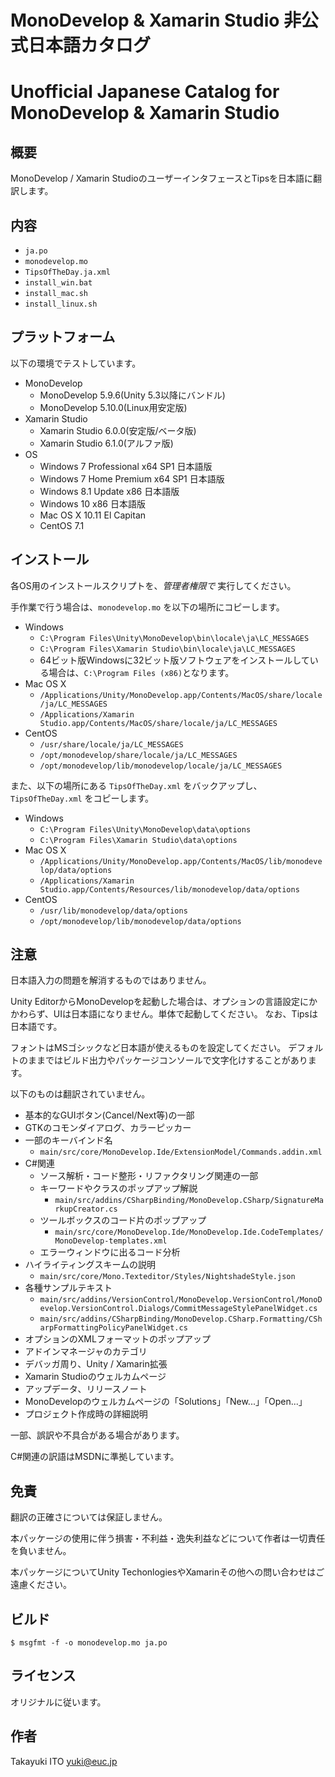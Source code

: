 ﻿
# MonoDevelop & Xamarin Studio 非公式日本語カタログ
# Unofficial Japanese Catalog for MonoDevelop & Xamarin Studio

## 概要

MonoDevelop / Xamarin StudioのユーザーインタフェースとTipsを日本語に翻訳します。

## 内容

- `ja.po`
- `monodevelop.mo`
- `TipsOfTheDay.ja.xml`
- `install_win.bat`
- `install_mac.sh`
- `install_linux.sh`

## プラットフォーム

以下の環境でテストしています。

- MonoDevelop
	- MonoDevelop 5.9.6(Unity 5.3以降にバンドル)
	- MonoDevelop 5.10.0(Linux用安定版)
- Xamarin Studio
	- Xamarin Studio 6.0.0(安定版/ベータ版)
	- Xamarin Studio 6.1.0(アルファ版)
- OS
	- Windows 7 Professional x64 SP1 日本語版
	- Windows 7 Home Premium x64 SP1 日本語版
	- Windows 8.1 Update x86 日本語版
	- Windows 10 x86 日本語版
	- Mac OS X 10.11 El Capitan
	- CentOS 7.1

## インストール

各OS用のインストールスクリプトを、*管理者権限で* 実行してください。

手作業で行う場合は、`monodevelop.mo` を以下の場所にコピーします。

- Windows
	- `C:\Program Files\Unity\MonoDevelop\bin\locale\ja\LC_MESSAGES`
	- `C:\Program Files\Xamarin Studio\bin\locale\ja\LC_MESSAGES`
	- 64ビット版Windowsに32ビット版ソフトウェアをインストールしている場合は、`C:\Program Files (x86)`となります。
- Mac OS X
	- `/Applications/Unity/MonoDevelop.app/Contents/MacOS/share/locale/ja/LC_MESSAGES`
	- `/Applications/Xamarin Studio.app/Contents/MacOS/share/locale/ja/LC_MESSAGES`
- CentOS
	- `/usr/share/locale/ja/LC_MESSAGES`
	- `/opt/monodevelop/share/locale/ja/LC_MESSAGES`
	- `/opt/monodevelop/lib/monodevelop/locale/ja/LC_MESSAGES`

また、以下の場所にある `TipsOfTheDay.xml` をバックアップし、`TipsOfTheDay.xml` をコピーします。

- Windows
	- `C:\Program Files\Unity\MonoDevelop\data\options`
	- `C:\Program Files\Xamarin Studio\data\options`
- Mac OS X
	- `/Applications/Unity/MonoDevelop.app/Contents/MacOS/lib/monodevelop/data/options`
	- `/Applications/Xamarin Studio.app/Contents/Resources/lib/monodevelop/data/options`
- CentOS
	- `/usr/lib/monodevelop/data/options`
	- `/opt/monodevelop/lib/monodevelop/data/options`

## 注意

日本語入力の問題を解消するものではありません。

Unity EditorからMonoDevelopを起動した場合は、オプションの言語設定にかかわらず、UIは日本語になりません。単体で起動してください。
なお、Tipsは日本語です。

フォントはMSゴシックなど日本語が使えるものを設定してください。
デフォルトのままではビルド出力やパッケージコンソールで文字化けすることがあります。

以下のものは翻訳されていません。

- 基本的なGUIボタン(Cancel/Next等)の一部
- GTKのコモンダイアログ、カラーピッカー
- 一部のキーバインド名
	- `main/src/core/MonoDevelop.Ide/ExtensionModel/Commands.addin.xml`
- C#関連
	- ソース解析・コード整形・リファクタリング関連の一部
	- キーワードやクラスのポップアップ解説
		- `main/src/addins/CSharpBinding/MonoDevelop.CSharp/SignatureMarkupCreator.cs`
	- ツールボックスのコード片のポップアップ
		- `main/src/core/MonoDevelop.Ide/MonoDevelop.Ide.CodeTemplates/MonoDevelop-templates.xml`
	- エラーウィンドウに出るコード分析
- ハイライティングスキームの説明
	- `main/src/core/Mono.Texteditor/Styles/NightshadeStyle.json`
- 各種サンプルテキスト 
	- `main/src/addins/VersionControl/MonoDevelop.VersionControl/MonoDevelop.VersionControl.Dialogs/CommitMessageStylePanelWidget.cs`
	- `main/src/addins/CSharpBinding/MonoDevelop.CSharp.Formatting/CSharpFormattingPolicyPanelWidget.cs`
- オプションのXMLフォーマットのポップアップ
- アドインマネージャのカテゴリ
- デバッガ周り、Unity / Xamarin拡張
- Xamarin Studioのウェルカムページ
- アップデータ、リリースノート
- MonoDevelopのウェルカムページの「Solutions」「New...」「Open...」
- プロジェクト作成時の詳細説明

一部、誤訳や不具合がある場合があります。

C#関連の訳語はMSDNに準拠しています。

## 免責

翻訳の正確さについては保証しません。

本パッケージの使用に伴う損害・不利益・逸失利益などについて作者は一切責任を負いません。

本パッケージについてUnity TechonlogiesやXamarinその他への問い合わせはご遠慮ください。

## ビルド

```
$ msgfmt -f -o monodevelop.mo ja.po
```

## ライセンス

オリジナルに従います。

## 作者

Takayuki ITO <yuki@euc.jp>

